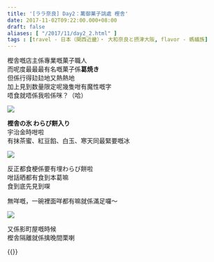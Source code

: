 ```yaml
---
title: '[ララ奈良] Day2：萬御菓子誂處 樫舎'
date: 2017-11-02T09:22:00.000+08:00
draft: false
aliases: [ "/2017/11/day2_2.html" ]
tags : [travel - 日本（関西近畿）・ 大和奈良と摂津大阪, flavor - 螞蟻族]
---
```


樫舎嘅店主係專業嘅菓子職人  
而呢度最最最有名嘅菓子係**葛焼き**  
但係行得攰攰地又熱熱地  
加上見到数量限定呢幾隻咁有魔性嘅字  
唔食就唔係我啦係咪？（哈）  

![](/images/nara2e1.jpg)

**樫舎の氷 わらび餅入り**  
宇治金時咁啦  
有抹茶蜜、紅豆餡、白玉、寒天同最緊要嘅冰  

![](/images/nara2e2.jpg)

反正都食梗係要有埋わらび餅啦  
咁話晒都有食到本葛嘛  
食到底先見到㗎  
  
無咩嘅，一碗裡面咩都有嘛就係滿足囉～  

![](/images/nara2e.jpg)

又係影町屋嘅時候  
樫舎隔離就係擒晚間栗喇  
  
{{<nara>}}
